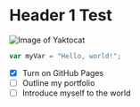 # Header 1 Test

![Image of Yaktocat](https://octodex.github.com/images/yaktocat.png)

``` javascript
var myVar = "Hello, world!";
```
- [X] Turn on GitHub Pages
- [ ] Outline my portfolio
- [ ] Introduce myself to the world
